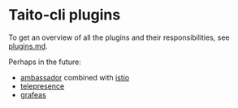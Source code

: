 # Taito-cli plugins

To get an overview of all the plugins and their responsibilities, see [plugins.md](https://github.com/TaitoUnited/taito-cli/blob/dev/docs/plugins.md).

Perhaps in the future:

- [ambassador](https://www.getambassador.io/) combined with [istio](https://istio.io/)
- [telepresence](https://www.telepresence.io/)
- [grafeas](https://grafeas.io/)
